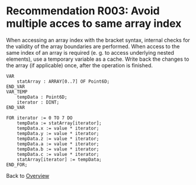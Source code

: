 # Recommendation R003: Avoid multiple acces to same array index

When accessing an array index with the bracket syntax, internal checks for the validity of the array boundaries are performed. When access to the same index of an array is required (e. g. to access underlying nested elements), use a temporary variable as a cache. Write back the changes to the array (if applicable) once, after the operation is finished.

```iecst
VAR
    statArray : ARRAY[0..7] OF Point6D;
END_VAR
VAR_TEMP
    tempData : Point6D;
    iterator : DINT;
END_VAR

FOR iterator := 0 TO 7 DO
    tempData := statArray[iterator];
    tempData.x := value * iterator;
    tempData.y := value * iterator;
    tempData.z := value * iterator;
    tempData.a := value * iterator;
    tempData.b := value * iterator;
    tempData.c := value * iterator;
    statArray[iterator] := tempData;
END_FOR;
```

Back to [Overview](./01_Introduction.md)
